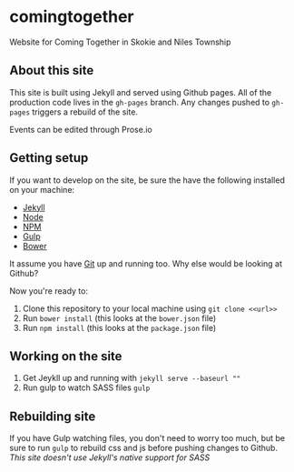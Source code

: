 comingtogether
==============

Website for Coming Together in Skokie and Niles Township

## About this site

This site is built using Jekyll and served using Github pages. All of the production code lives in the `gh-pages` branch. Any changes pushed to `gh-pages` triggers a rebuild of the site.

Events can be edited through Prose.io

## Getting setup

If you want to develop on the site, be sure the have the following installed on your machine:

- [Jekyll](http://jekyllrb.com/)
- [Node](http://nodejs.org/)
- [NPM](https://www.npmjs.com/)
- [Gulp](http://gulpjs.com/)
- [Bower](http://bower.io/)

It assume you have [Git](http://git-scm.com/) up and running too. Why else would be looking at Github?

Now you're ready to:

1. Clone this repository to your local machine using `git clone <<url>>`
2. Run `bower install` (this looks at the `bower.json` file)
3. Run `npm install` (this looks at the `package.json` file)

## Working on the site

1. Get Jeykll up and running with `jekyll serve --baseurl ""`
2. Run gulp to watch SASS files `gulp`

## Rebuilding site

If you have Gulp watching files, you don't need to worry too much, but be sure to run `gulp` to rebuild css and js before pushing changes to Github. *This site doesn't use Jekyll's native support for SASS*
